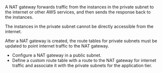 A NAT gateway forwards traffic from the instances in the private subnet to the internet or other AWS
services, and then sends the response back to the instances. 

The instances in the private subnet cannot be directly accessible from the internet.

After a NAT gateway is created, the route tables for private subnets must be updated to point internet traffic to the NAT gateway.

- Configure a NAT gateway in a public subnet.
- Define a custom route table with a route to the NAT gateway for internet traffic and associate it with the
private subnets for the application tier.
